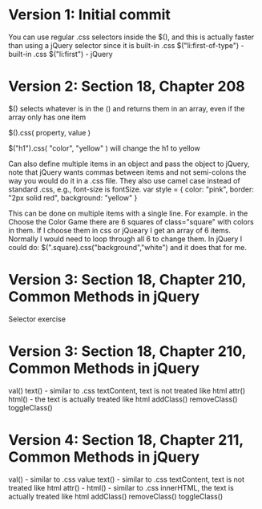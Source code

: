 # Version 1: Initial commit
   You can use regular .css selectors inside the $(), and this is actually faster
   than using a jQuery selector since it is built-in .css
   $("li:first-of-type")   - built-in .css
   $("li:first")           - jQuery

# Version 2: Section 18, Chapter 208
   $() selects whatever is in the () and returns them in an array, even if the 
      array only has one item
      
   $().css( property, value )

   $("h1").css( "color", "yellow" ) will change the h1 to yellow

   Can also define multiple items in an object and pass the object to jQuery, note
      that jQuery wants commas between items and not semi-colons the way you would
      do it in a .css file. They also use camel case instead of standard .css, 
      e.g., font-size is fontSize.
      var style = {
         color: "pink",
         border: "2px solid red",
         background: "yellow"
      }

   This can be done on multiple items with a single line. For example. in the
      Choose the Color Game there are 6 squares of class="square" with colors in them. 
      If I choose them in css or jQueary I get an array of 6 items. Normally I would
      need to loop through all 6 to change them. In jQuery I could do:
      $(".square).css("background","white") and it does that for me.

# Version 3: Section 18, Chapter 210, Common Methods in jQuery
   Selector exercise

# Version 3: Section 18, Chapter 210, Common Methods in jQuery
   val()
   text()         - similar to .css textContent, text is not treated like html
   attr()
   html()         - the text is actually treated like html
   addClass()
   removeClass()
   toggleClass()

# Version 4: Section 18, Chapter 211, Common Methods in jQuery
   val()          - similar to .css value
   text()         - similar to .css textContent, text is not treated like html
   attr()         - 
   html()         - similar to .css innerHTML, the text is actually treated like html
   addClass()
   removeClass()
   toggleClass()

